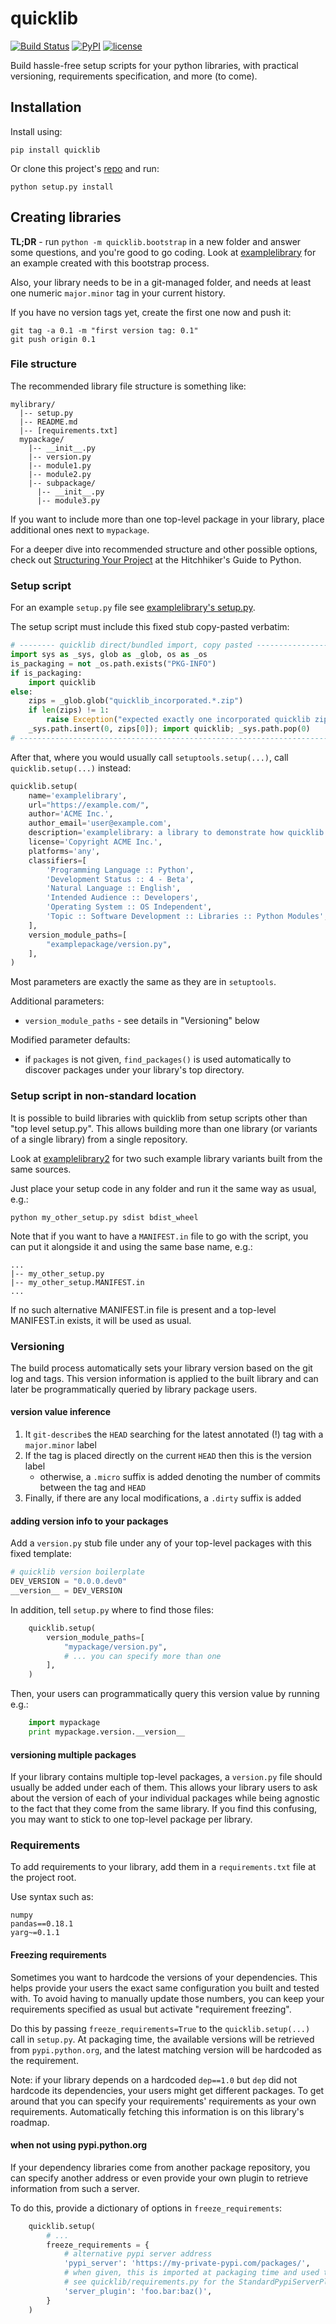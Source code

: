 # quicklib

[![Build Status](https://travis-ci.org/yonatanp/quicklib.svg?branch=feature-travis-testing)](https://travis-ci.org/yonatanp/quicklib)
[![PyPI](https://img.shields.io/pypi/v/quicklib.svg)]()
[![license](https://img.shields.io/github/license/yonatanp/quicklib.svg)]()

Build hassle-free setup scripts for your python libraries, with practical versioning, requirements specification, and more (to come).

## Installation

Install using:

    pip install quicklib

Or clone this project's [repo](https://github.com/yonatanp/quicklib) and run:

    python setup.py install

## Creating libraries

**TL;DR** - run `python -m quicklib.bootstrap` in a new folder and answer some questions, and you're good to go coding. Look at [examplelibrary](examples/examplelibrary/) for an example created with this bootstrap process.

Also, your library needs to be in a git-managed folder, and needs at least one numeric `major.minor` tag in your current history.

If you have no version tags yet, create the first one now and push it:

    git tag -a 0.1 -m "first version tag: 0.1"
    git push origin 0.1


### File structure

The recommended library file structure is something like:

````
mylibrary/
  |-- setup.py
  |-- README.md
  |-- [requirements.txt]
  mypackage/
    |-- __init__.py
    |-- version.py
    |-- module1.py
    |-- module2.py
    |-- subpackage/
      |-- __init__.py
      |-- module3.py  
````

If you want to include more than one top-level package in your library, place additional ones next to `mypackage`.

For a deeper dive into recommended structure and other possible options, check out [Structuring Your Project](http://docs.python-guide.org/en/latest/writing/structure/) at the Hitchhiker's Guide to Python.

### Setup script

For an example `setup.py` file see [examplelibrary's setup.py](examples/examplelibrary/setup.py).

The setup script must include this fixed stub copy-pasted verbatim:
````Python
# -------- quicklib direct/bundled import, copy pasted --------------------------------------------
import sys as _sys, glob as _glob, os as _os
is_packaging = not _os.path.exists("PKG-INFO")
if is_packaging:
    import quicklib
else:
    zips = _glob.glob("quicklib_incorporated.*.zip")
    if len(zips) != 1:
        raise Exception("expected exactly one incorporated quicklib zip but found %s" % (zips,))
    _sys.path.insert(0, zips[0]); import quicklib; _sys.path.pop(0)
# -------------------------------------------------------------------------------------------------
````

After that, where you would usually call `setuptools.setup(...)`, call `quicklib.setup(...)` instead:
````Python
quicklib.setup(
    name='examplelibrary',
    url="https://example.com/",
    author='ACME Inc.',
    author_email='user@example.com',
    description='examplelibrary: a library to demonstrate how quicklib is used to quickly setup python libraries',
    license='Copyright ACME Inc.',
    platforms='any',
    classifiers=[
        'Programming Language :: Python',
        'Development Status :: 4 - Beta',
        'Natural Language :: English',
        'Intended Audience :: Developers',
        'Operating System :: OS Independent',
        'Topic :: Software Development :: Libraries :: Python Modules',
    ],
    version_module_paths=[
        "examplepackage/version.py",
    ],
)
````

Most parameters are exactly the same as they are in `setuptools`.

Additional parameters:
* `version_module_paths` - see details in "Versioning" below

Modified parameter defaults:
* if `packages` is not given, `find_packages()` is used automatically to discover packages under your library's top directory.

### Setup script in non-standard location

It is possible to build libraries with quicklib from setup scripts other than "top level setup.py".
This allows building more than one library (or variants of a single library) from a single repository.

Look at [examplelibrary2](examples/examplelibrary2/) for two such example library variants built from the same sources.

Just place your setup code in any folder and run it the same way as usual, e.g.:

    python my_other_setup.py sdist bdist_wheel
    
Note that if you want to have a `MANIFEST.in` file to go with the script, you can put it alongside it and using the same base name, e.g.:

    ...
    |-- my_other_setup.py
    |-- my_other_setup.MANIFEST.in
    ...
    
If no such alternative MANIFEST.in file is present and a top-level MANIFEST.in exists, it will be used as usual.

### Versioning

The build process automatically sets your library version based on the git log and tags. This version information is applied to the built library and can later be programmatically queried by library package users.

#### version value inference

1. It `git-describe`s the `HEAD` searching for the latest annotated (!) tag with a `major.minor` label
2. If the tag is placed directly on the current `HEAD` then this is the version label
    * otherwise, a `.micro` suffix is added denoting the number of commits between the tag and `HEAD`
3. Finally, if there are any local modifications, a `.dirty` suffix is added

#### adding version info to your packages

Add a `version.py` stub file under any of your top-level packages with this fixed template:
````Python
# quicklib version boilerplate
DEV_VERSION = "0.0.0.dev0"
__version__ = DEV_VERSION
````

In addition, tell `setup.py` where to find those files:
````Python
    quicklib.setup(
        version_module_paths=[
            "mypackage/version.py",
            # ... you can specify more than one
        ],
    )
````

Then, your users can programmatically query this version value by running e.g.:
````Python
    import mypackage
    print mypackage.version.__version__
````

#### versioning multiple packages

If your library contains multiple top-level packages, a `version.py` file should usually be added under each of them.
This allows your library users to ask about the version of each of your individual packages while being agnostic to the fact that they come from the same library.
If you find this confusing, you may want to stick to one top-level package per library.

### Requirements

To add requirements to your library, add them in a `requirements.txt` file at the project root.

Use syntax such as:

    numpy
    pandas==0.18.1
    yarg~=0.1.1

#### Freezing requirements

Sometimes you want to hardcode the versions of your dependencies. This helps provide your users the exact same configuration you built and tested with. To avoid having to manually update those numbers, you can keep your requirements specified as usual but activate "requirement freezing".

Do this by passing `freeze_requirements=True` to the `quicklib.setup(...)` call in `setup.py`. At packaging time, the available versions will be retrieved from `pypi.python.org`, and the latest matching version will be hardcoded as the requirement.

Note: if your library depends on a hardcoded `dep==1.0` but `dep` did not hardcode its dependencies, your users might get different packages. To get around that you can specify your requirements' requirements as your own requirements. Automatically fetching this information is on this library's roadmap.

#### when not using pypi.python.org

If your dependency libraries come from another package repository, you can specify another address or even provide your own plugin to retrieve information from such a server.

To do this, provide a dictionary of options in `freeze_requirements`:

```Python
    quicklib.setup(
        # ...
        freeze_requirements = {
            # alternative pypi server address
            'pypi_server': 'https://my-private-pypi.com/packages/',
            # when given, this is imported at packaging time and used to find package versions.
            # see quicklib/requirements.py for the StandardPypiServerPlugin default plugin, and follow its interface.
            'server_plugin': 'foo.bar:baz()',
        }
    )
```
